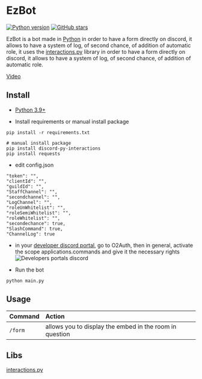 # EzBot
[![Python version](https://img.shields.io/badge/python-3.9-blue.svg)](https://python.org)
[![GitHub stars](https://img.shields.io/github/stars/Enzo2991/EzBot.svg)](https://github.com/Enzo2991/EzBot/stargazers)

EzBot is a bot made in [Python](https://www.python.org "Python") in order to have a form directly on discord, it allows to have a system of log, of second chance, of addition of automatic role, it uses the [interactions.py](https://github.com/interactions-py) library in order to have a form directly on discord, it allows to have a system of log, of second chance, of addition of automatic role.

[Video](https://streamable.com/ebmi9z)

## Install

* [Python 3.9+](https://www.python.org/downloads/)

* Install requirements or manual install package
```
pip install -r requirements.txt
```
```
# manual install package
pip install discord-py-interactions
pip install requests
```

* edit config.json
```
"token": "",
"clientId": "",
"guildId": "",
"StaffChannel": "",
"secondchannel": "",
"LogChannel": "",
"roleUnWhitelist": "",
"roleSemiWhitelist": "",
"roleWhitelist": "",
"secondechance": true,
"SlashCommand": true,
"ChannelLog": true
```

* in your [developer discord portal](https://discord.com/developers/applications/), go to O2Auth, then in general, activate the scope applications.commands and give it the necessary rights
![Developers portals discord](https://i.imgur.com/bDdNzoE.png)

* Run the bot
```
python main.py
```

## Usage

| Command                       | Action                                                                                                     |
| :---------------------------- | :--------------------------------------------------------------------------------------------------------- |
| `/form`  | allows you to display the embed in the room in question |

## Libs
[interactions.py](https://github.com/interactions-py)
